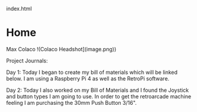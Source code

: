index.html
# Home

Max Colaco !(Colaco Headshot](image.png))

Project Journals: 

Day 1: 
Today I began to create my bill of materials which will be linked below. I am using a Raspberry Pi 4 as well as the RetroPi software.

Day 2:
Today I also worked on my Bill of Materials and I found the Joystick and button types I am going to use. In order to get the retroarcade machine feeling I am purchasing the 30mm Push Button 3/16".
